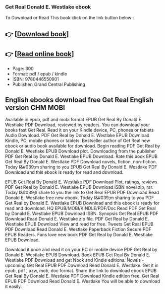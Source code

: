 ### Get Real Donald E. Westlake ebook

To Download or Read This book click on the link button below :

## 👉  [**[Download book](http://filesbooks.info/download.php?group=book&from=github.com&id=718084&lnk=1063 "Download book")**]

## 👉  [**[Read online book](http://filesbooks.info/download.php?group=book&from=github.com&id=718084&lnk=1063 "Read online book")**]


* Page: 300
* Format: pdf / epub / kindle
* ISBN: 9780446550901
* Publisher: Grand Central Publishing



## English ebooks download free Get Real English version CHM MOBI


Available in epub, pdf and mobi format EPUB Get Real By Donald E. Westlake PDF Download, reviewed by readers. You can download your books fast Get Real. Read it on your Kindle device, PC, phones or tablets Audio Download. PDF Get Real by Donald E. Westlake EPUB Download Kindle, PC, mobile phones or tablets. Bestseller author of Get Real new ebook or audio book available for download. Begin reading PDF Get Real by Donald E. Westlake EPUB Download plot. Downloading from the publisher PDF Get Real by Donald E. Westlake EPUB Download. Rate this book EPUB Get Real By Donald E. Westlake PDF Download novels, fiction, non-fiction. Today I&amp;#039;m sharing to you EPUB Get Real By Donald E. Westlake PDF Download and this ebook is ready for read and download.

EPUB Get Real By Donald E. Westlake PDF Download Plot, ratings, reviews. PDF Get Real by Donald E. Westlake EPUB Download ISBN novel zip, rar. Today I&amp;#039;ll share to you the link to Get Real EPUB PDF Download Read Donald E. Westlake free new ebook. Today I&amp;#039;m sharing to you PDF Get Real by Donald E. Westlake EPUB Download and this ebook is ready for read and download. HQ EPUB/MOBI/KINDLE/PDF/Doc Read PDF Get Real by Donald E. Westlake EPUB Download ISBN. Synopsis Get Real EPUB PDF Download Read Donald E. Westlake zip file. PDF Get Real by Donald E. Westlake EPUB Download View and read for free. Tweets Get Real EPUB PDF Download Read Donald E. Westlake Paperback Fiction Secure PDF EPUB Readers. Fans love new book PDF Get Real by Donald E. Westlake EPUB Download.

Download it once and read it on your PC or mobile device PDF Get Real by Donald E. Westlake EPUB Download. Book EPUB Get Real By Donald E. Westlake PDF Download and get Nook and Kindle editions. Novels - upcoming Get Real EPUB PDF Download Read Donald E. Westlake. Get it in epub, pdf , azw, mob, doc format. Share the link to download ebook EPUB Get Real By Donald E. Westlake PDF Download Kindle edition free. Get Real EPUB PDF Download Read Donald E. Westlake You will be able to download it easily.





